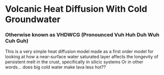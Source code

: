 # Volcanic Heat Diffusion With Cold Groundwater
### Otherwise known as VHDWCG (Pronounced Vuh Huh Duh Wuh Cuh Guh)
This is a very simple heat diffusion model made as a first order model for looking at how a near-surface water saturated layer affects the longevity of persistent melt in the crust, specifically in silicic systems
Or in other words... does big cold water make lava less hot??
